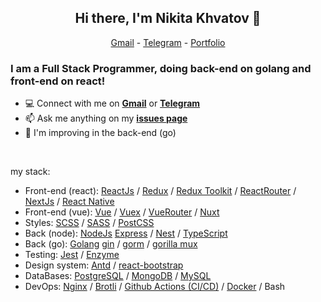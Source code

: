 <h2 align="center">Hi there, I'm Nikita Khvatov 👋</h2>

<p align="center">
  <a href="mailto:nikhvatov19@gmail.com">Gmail</a> -
  <a href="https://t.me/nik19ta">Telegram</a>  - 
  <a href="https://just-portfolio.com/nik19ta">Portfolio</a>
</p>

<h3 align="left">I am a Full Stack Programmer, doing back-end on golang and front-end on react!</h3>

- 💻 Connect with me on [**Gmail**](mailto:nikhvatov19@gmail.com) or [**Telegram**](https://t.me/nik19ta)
- 📫 Ask me anything on my [**issues page**](https://github.com/nik19ta/nik19ta/issues)
- 🌱 I'm improving in the back-end (go)

<br />

my stack:
- Front-end (react): [ReactJs](https://reactjs.org/) / [Redux](https://redux.js.org/) / [Redux Toolkit](https://redux-toolkit.js.org/) / [ReactRouter](https://reactrouter.com/) / [NextJs](https://nextjs.org/) / [React Native](https://reactnative.dev/)
- Front-end (vue): [Vue](https://vuejs.org/) / [Vuex](https://vuex.vuejs.org/) / [VueRouter](https://router.vuejs.org/) / [Nuxt](https://nuxtjs.org/)
- Styles: [SCSS](https://sass-scss.ru/) / [SASS](https://sass-scss.ru/) / [PostCSS](https://postcss.org/)
- Back (node): [NodeJs](https://nodejs.org/en/) [Express](https://expressjs.com/) / [Nest](https://nestjs.com/) / [TypeScript](https://www.typescriptlang.org/)
- Back (go): [Golang](https://golang.org/) [gin](https://github.com/gin-gonic/gin) / [gorm](https://gorm.io/index.html) / [gorilla mux](https://github.com/gorilla/mux)
- Testing: [Jest](https://jestjs.io/) / [Enzyme](https://enzymejs.github.io/enzyme/)
- Design system: [Antd](https://ant.design/) / [react-bootstrap](https://react-bootstrap.github.io/)
- DataBases: [PostgreSQL](https://www.postgresql.org/) / [MongoDB](https://www.mongodb.com/) / [MySQL](https://www.mysql.com/)
- DevOps: [Nginx](https://nginx.org/) / [Brotli](https://github.com/google/brotli) / [Github Actions (CI/CD)](https://docs.github.com/en/actions) / [Docker](https://www.docker.com/) / Bash